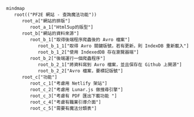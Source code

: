 <!-- 概念圖 -->
```mermaid
mindmap
   root(("PF2E 網站 - 查詢魔法功能"))
      root_a["網站的排版"]
         root_a_1["Html5up的版型"]                  
      root_b["網站的資料來源"]
         root_b_1["取得後端程序爬蟲後的 Avro 檔案"]            
            root_b_1_1["取得 Avro 關鍵版號，若有更新，則 IndexDB 重新載入"]
            root_b_1_2["使用 IndexedDB 存在瀏覽器端"]
         root_b_2["後端運行一個爬蟲程序"]            
            root_b_2_1["將資料寫到 Avro 檔案，並且保存在 Github 上開源"]            
            root_b_2_2["Avro 檔案，要標記版號"]            
      root_c["功能"]
         root_c_1["考慮用 Netlify 架站"]
         root_c_2["考慮用 Lunar.js 做搜尋引擎"]
         root_c_3["考慮有 PDF 匯出下載功能 "]
         root_c_4["考慮有職業引導介面"]
         root_c_5["需要有魔法分類表"]

```

<!--
https://bojne.medium.com/%E4%B8%89%E6%AD%A5%E9%A9%9F%E7%94%A8-netlify-%E8%BC%95%E9%AC%86%E6%9E%B6%E7%B6%B2%E7%AB%99-67d65ce135f6



-->